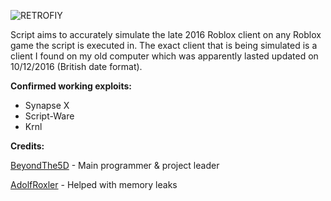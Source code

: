 ![RETROFIY](https://cdn.discordapp.com/attachments/947197644076351591/1010407584198565948/Title.png)

Script aims to accurately simulate the late 2016 Roblox client on any Roblox game the script is executed in. The exact client that is being simulated is a client I found on my old computer which was apparently lasted updated on 10/12/2016 (British date format).

**Confirmed working exploits:**
- Synapse X
- Script-Ware
- Krnl

**Credits:**

[BeyondThe5D](https://github.com/BeyondThe5D) - Main programmer & project leader

[AdolfRoxler](https://github.com/AdolfRoxler) - Helped with memory leaks
